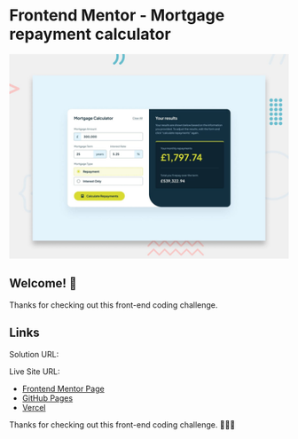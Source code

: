 # Frontend Mentor - Mortgage repayment calculator

![Design preview for the Interactive rating component main coding challenge](preview.jpg)

## Welcome! 👋

Thanks for checking out this front-end coding challenge.

## Links
Solution URL: 

Live Site URL: 

- [Frontend Mentor Page](https://www.frontendmentor.io/solutions/faq-accordion-vv7qVzwowd)
- [GitHub Pages](https://github.com/rocioizq)
- [Vercel](https://vercel.com/rocioizqs-projects)


Thanks for checking out this front-end coding challenge.
🚀🚀🚀